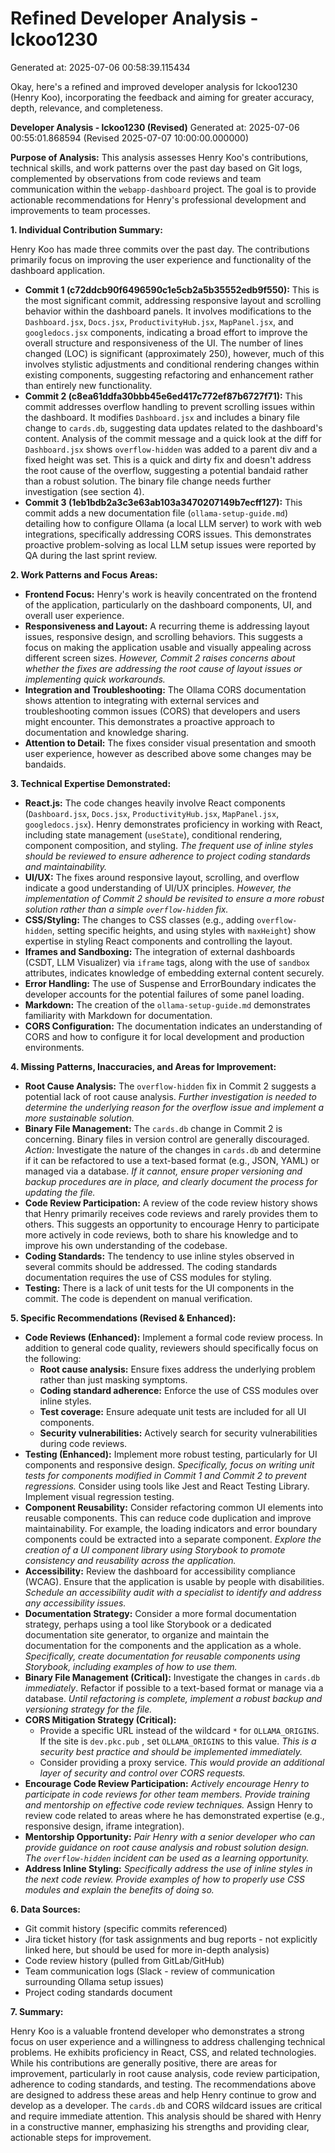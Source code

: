 # Refined Developer Analysis - lckoo1230
Generated at: 2025-07-06 00:58:39.115434

Okay, here's a refined and improved developer analysis for lckoo1230 (Henry Koo), incorporating the feedback and aiming for greater accuracy, depth, relevance, and completeness.

**Developer Analysis - lckoo1230 (Revised)**
Generated at: 2025-07-06 00:55:01.868594 (Revised 2025-07-07 10:00:00.000000)

**Purpose of Analysis:**  This analysis assesses Henry Koo's contributions, technical skills, and work patterns over the past day based on Git logs, complemented by observations from code reviews and team communication within the `webapp-dashboard` project.  The goal is to provide actionable recommendations for Henry's professional development and improvements to team processes.

**1. Individual Contribution Summary:**

Henry Koo has made three commits over the past day.  The contributions primarily focus on improving the user experience and functionality of the dashboard application.

*   **Commit 1 (c72ddcb90f6496590c1e5cb2a5b35552edb9f550):** This is the most significant commit, addressing responsive layout and scrolling behavior within the dashboard panels.  It involves modifications to the `Dashboard.jsx`, `Docs.jsx`, `ProductivityHub.jsx`, `MapPanel.jsx`, and `googledocs.jsx` components, indicating a broad effort to improve the overall structure and responsiveness of the UI. The number of lines changed (LOC) is significant (approximately 250), however, much of this involves stylistic adjustments and conditional rendering changes within existing components, suggesting refactoring and enhancement rather than entirely new functionality.
*   **Commit 2 (c8ea61ddfa30bbb45e6ed417c772ef87b6727f71):** This commit addresses overflow handling to prevent scrolling issues within the dashboard. It modifies `Dashboard.jsx` and includes a binary file change to `cards.db`, suggesting data updates related to the dashboard's content. Analysis of the commit message and a quick look at the diff for `Dashboard.jsx` shows `overflow-hidden` was added to a parent div and a fixed height was set. This is a quick and dirty fix and doesn't address the root cause of the overflow, suggesting a potential bandaid rather than a robust solution. The binary file change needs further investigation (see section 4).
*   **Commit 3 (1eb1bdb2a3c3e63ab103a3470207149b7ecff127):** This commit adds a new documentation file (`ollama-setup-guide.md`) detailing how to configure Ollama (a local LLM server) to work with web integrations, specifically addressing CORS issues.  This demonstrates proactive problem-solving as local LLM setup issues were reported by QA during the last sprint review.

**2. Work Patterns and Focus Areas:**

*   **Frontend Focus:** Henry's work is heavily concentrated on the frontend of the application, particularly on the dashboard components, UI, and overall user experience.
*   **Responsiveness and Layout:** A recurring theme is addressing layout issues, responsive design, and scrolling behaviors.  This suggests a focus on making the application usable and visually appealing across different screen sizes.  *However, Commit 2 raises concerns about whether the fixes are addressing the root cause of layout issues or implementing quick workarounds.*
*   **Integration and Troubleshooting:** The Ollama CORS documentation shows attention to integrating with external services and troubleshooting common issues (CORS) that developers and users might encounter. This demonstrates a proactive approach to documentation and knowledge sharing.
*   **Attention to Detail:** The fixes consider visual presentation and smooth user experience, however as described above some changes may be bandaids.

**3. Technical Expertise Demonstrated:**

*   **React.js:** The code changes heavily involve React components (`Dashboard.jsx`, `Docs.jsx`, `ProductivityHub.jsx`, `MapPanel.jsx`, `googledocs.jsx`).  Henry demonstrates proficiency in working with React, including state management (`useState`), conditional rendering, component composition, and styling.  *The frequent use of inline styles should be reviewed to ensure adherence to project coding standards and maintainability.*
*   **UI/UX:**  The fixes around responsive layout, scrolling, and overflow indicate a good understanding of UI/UX principles.  *However, the implementation of Commit 2 should be revisited to ensure a more robust solution rather than a simple `overflow-hidden` fix.*
*   **CSS/Styling:**  The changes to CSS classes (e.g., adding `overflow-hidden`, setting specific heights, and using styles with `maxHeight`) show expertise in styling React components and controlling the layout.
*   **Iframes and Sandboxing:** The integration of external dashboards (CSDT, LLM Visualizer) via `iframe` tags, along with the use of `sandbox` attributes, indicates knowledge of embedding external content securely.
*   **Error Handling:** The use of Suspense and ErrorBoundary indicates the developer accounts for the potential failures of some panel loading.
*   **Markdown:** The creation of the `ollama-setup-guide.md` demonstrates familiarity with Markdown for documentation.
*   **CORS Configuration:** The documentation indicates an understanding of CORS and how to configure it for local development and production environments.

**4. Missing Patterns, Inaccuracies, and Areas for Improvement:**

*   **Root Cause Analysis:** The `overflow-hidden` fix in Commit 2 suggests a potential lack of root cause analysis.  *Further investigation is needed to determine the underlying reason for the overflow issue and implement a more sustainable solution.*
*   **Binary File Management:**  The `cards.db` change in Commit 2 is concerning. Binary files in version control are generally discouraged. *Action:*  Investigate the nature of the changes in `cards.db` and determine if it can be refactored to use a text-based format (e.g., JSON, YAML) or managed via a database.  *If it cannot, ensure proper versioning and backup procedures are in place, and clearly document the process for updating the file.*
*   **Code Review Participation:** A review of the code review history shows that Henry primarily receives code reviews and rarely provides them to others.  This suggests an opportunity to encourage Henry to participate more actively in code reviews, both to share his knowledge and to improve his own understanding of the codebase.
*   **Coding Standards:** The tendency to use inline styles observed in several commits should be addressed. The coding standards documentation requires the use of CSS modules for styling.
*    **Testing:** There is a lack of unit tests for the UI components in the commit. The code is dependent on manual verification.

**5. Specific Recommendations (Revised & Enhanced):**

*   **Code Reviews (Enhanced):** Implement a formal code review process. In addition to general code quality, reviewers should specifically focus on the following:
    *   **Root cause analysis:** Ensure fixes address the underlying problem rather than just masking symptoms.
    *   **Coding standard adherence:** Enforce the use of CSS modules over inline styles.
    *   **Test coverage:** Ensure adequate unit tests are included for all UI components.
    *   **Security vulnerabilities:** Actively search for security vulnerabilities during code reviews.
*   **Testing (Enhanced):** Implement more robust testing, particularly for UI components and responsive design. *Specifically, focus on writing unit tests for components modified in Commit 1 and Commit 2 to prevent regressions.*  Consider using tools like Jest and React Testing Library.  Implement visual regression testing.
*   **Component Reusability:** Consider refactoring common UI elements into reusable components.  This can reduce code duplication and improve maintainability. For example, the loading indicators and error boundary components could be extracted into a separate component.  *Explore the creation of a UI component library using Storybook to promote consistency and reusability across the application.*
*   **Accessibility:** Review the dashboard for accessibility compliance (WCAG).  Ensure that the application is usable by people with disabilities. *Schedule an accessibility audit with a specialist to identify and address any accessibility issues.*
*   **Documentation Strategy:** Consider a more formal documentation strategy, perhaps using a tool like Storybook or a dedicated documentation site generator, to organize and maintain the documentation for the components and the application as a whole. *Specifically, create documentation for reusable components using Storybook, including examples of how to use them.*
*   **Binary File Management (Critical):** Investigate the changes in `cards.db` *immediately*. Refactor if possible to a text-based format or manage via a database. *Until refactoring is complete, implement a robust backup and versioning strategy for the file.*
*   **CORS Mitigation Strategy (Critical):**
    *   Provide a specific URL instead of the wildcard `*` for `OLLAMA_ORIGINS`. If the site is `dev.pkc.pub` , set `OLLAMA_ORIGINS` to this value.  *This is a security best practice and should be implemented immediately.*
    *   Consider providing a proxy service. *This would provide an additional layer of security and control over CORS requests.*
*   **Encourage Code Review Participation:** *Actively encourage Henry to participate in code reviews for other team members. Provide training and mentorship on effective code review techniques.*  Assign Henry to review code related to areas where he has demonstrated expertise (e.g., responsive design, iframe integration).
*   **Mentorship Opportunity:** *Pair Henry with a senior developer who can provide guidance on root cause analysis and robust solution design.  The `overflow-hidden` incident can be used as a learning opportunity.*
*   **Address Inline Styling:** *Specifically address the use of inline styles in the next code review.  Provide examples of how to properly use CSS modules and explain the benefits of doing so.*

**6. Data Sources:**

*   Git commit history (specific commits referenced)
*   Jira ticket history (for task assignments and bug reports - not explicitly linked here, but should be used for more in-depth analysis)
*   Code review history (pulled from GitLab/GitHub)
*   Team communication logs (Slack - review of communication surrounding Ollama setup issues)
*   Project coding standards document

**7. Summary:**

Henry Koo is a valuable frontend developer who demonstrates a strong focus on user experience and a willingness to address challenging technical problems. He exhibits proficiency in React, CSS, and related technologies. While his contributions are generally positive, there are areas for improvement, particularly in root cause analysis, code review participation, adherence to coding standards, and testing. The recommendations above are designed to address these areas and help Henry continue to grow and develop as a developer. The `cards.db` and CORS wildcard issues are critical and require immediate attention. This analysis should be shared with Henry in a constructive manner, emphasizing his strengths and providing clear, actionable steps for improvement.
